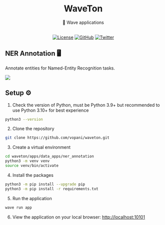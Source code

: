 <div align='center'>

<h1>WaveTon</h1>
💯 Wave applications

<br>
<br>

[![License](https://img.shields.io/badge/license-Apache%202.0-blue.svg?logo=apache)](https://github.com/vopani/waveton/blob/master/LICENSE)
[![GitHub](https://img.shields.io/github/stars/vopani/waveton?color=yellowgreen&logo=github)](https://img.shields.io/github/stars/vopani/waveton?color=yellowgreen&logo=github)
[![Twitter](https://img.shields.io/twitter/follow/vopani)](https://twitter.com/vopani)

</div>

## NER Annotation 🖥️
Annotate entities for Named-Entity Recognition tasks.

![](demo.gif)

## Setup ⚙️
1. Check the version of Python, must be Python 3.9+ but recommended to use Python 3.10+ for best experience

```bash
python3 --version
```

2. Clone the repository

```bash
git clone https://github.com/vopani/waveton.git
```

3. Create a virtual environment

```bash
cd waveton/apps/data_apps/ner_annotation
python3 -m venv venv
source venv/bin/activate
```

4. Install the packages

```bash
python3 -m pip install --upgrade pip
python3 -m pip install -r requirements.txt
```

5. Run the application

```bash
wave run app
```

6. View the application on your local browser: [http://localhost:10101](http://localhost:10101)
